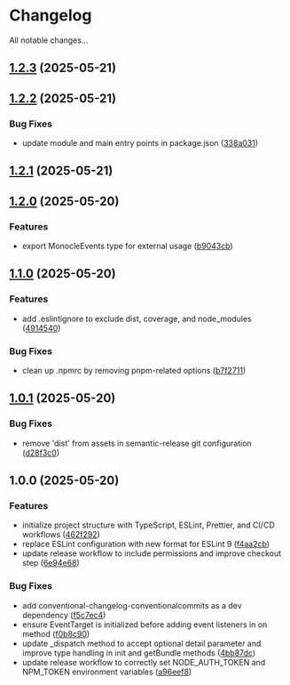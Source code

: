 # Changelog

All notable changes...

## [1.2.3](https://github.com/Xavier4492/spur-monocle-manager/compare/v1.2.2...v1.2.3) (2025-05-21)

## [1.2.2](https://github.com/Xavier4492/spur-monocle-manager/compare/v1.2.1...v1.2.2) (2025-05-21)

### Bug Fixes

* update module and main entry points in package.json ([338a031](https://github.com/Xavier4492/spur-monocle-manager/commit/338a031b199bf19884188a94880c4cfb19105d3c))

## [1.2.1](https://github.com/Xavier4492/spur-monocle-manager/compare/v1.2.0...v1.2.1) (2025-05-21)

## [1.2.0](https://github.com/Xavier4492/spur-monocle-manager/compare/v1.1.0...v1.2.0) (2025-05-20)

### Features

* export MonocleEvents type for external usage ([b9043cb](https://github.com/Xavier4492/spur-monocle-manager/commit/b9043cb5102c7f97b535e829140f889759ea7026))

## [1.1.0](https://github.com/Xavier4492/spur-monocle-manager/compare/v1.0.1...v1.1.0) (2025-05-20)

### Features

* add .eslintignore to exclude dist, coverage, and node_modules ([4914540](https://github.com/Xavier4492/spur-monocle-manager/commit/49145401cb43c7495b5e046d9d4050e51beaa29b))

### Bug Fixes

* clean up .npmrc by removing pnpm-related options ([b7f2711](https://github.com/Xavier4492/spur-monocle-manager/commit/b7f271113400b11d6d0a3344ecfb9f434e77f0d6))

## [1.0.1](https://github.com/Xavier4492/spur-monocle-manager/compare/v1.0.0...v1.0.1) (2025-05-20)

### Bug Fixes

* remove 'dist' from assets in semantic-release git configuration ([d28f3c0](https://github.com/Xavier4492/spur-monocle-manager/commit/d28f3c0bcf51f5462fd36a7e848c0d6430fc65b3))

## 1.0.0 (2025-05-20)

### Features

* initialize project structure with TypeScript, ESLint, Prettier, and CI/CD workflows ([462f292](https://github.com/Xavier4492/spur-monocle-manager/commit/462f292d83b86586c40f22e12bbda300c62fbb94))
* replace ESLint configuration with new format for ESLint 9 ([f4aa2cb](https://github.com/Xavier4492/spur-monocle-manager/commit/f4aa2cbeaca403402c97e1c412a7845f81ff3d69))
* update release workflow to include permissions and improve checkout step ([6e94e68](https://github.com/Xavier4492/spur-monocle-manager/commit/6e94e68116a7dff779e99bcdb56cdb33d470ed55))

### Bug Fixes

* add conventional-changelog-conventionalcommits as a dev dependency ([f5c7ec4](https://github.com/Xavier4492/spur-monocle-manager/commit/f5c7ec4816a9dcd2b8019d33f19bc7d489118342))
* ensure EventTarget is initialized before adding event listeners in on method ([f0b8c90](https://github.com/Xavier4492/spur-monocle-manager/commit/f0b8c90d307bafaf476870df78d8808f3339f80b))
* update _dispatch method to accept optional detail parameter and improve type handling in init and getBundle methods ([4bb87dc](https://github.com/Xavier4492/spur-monocle-manager/commit/4bb87dc188417c9116552d1ed5b71e74ca5375e0))
* update release workflow to correctly set NODE_AUTH_TOKEN and NPM_TOKEN environment variables ([a96eef8](https://github.com/Xavier4492/spur-monocle-manager/commit/a96eef8a3cc82804abced9aefbb8b9eb350f2ff9))
